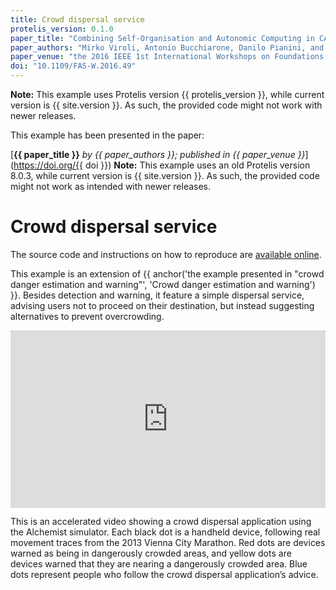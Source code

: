 ```yaml
---
title: Crowd dispersal service
protelis_version: 0.1.0
paper_title: "Combining Self-Organisation and Autonomic Computing in CASs with Aggregate-MAPE"
paper_authors: "Mirko Viroli, Antonio Bucchiarone, Danilo Pianini, and Jacob Beal"
paper_venue: "the 2016 IEEE 1st International Workshops on Foundations and Applications of Self* Systems (FAS*W)"
doi: "10.1109/FAS-W.2016.49"
---
```


**Note:** This example uses Protelis version {{ protelis_version }}, while current version is {{ site.version }}.
As such, the provided code might not work with newer releases.

This example has been presented in the paper:

[**{{ paper_title }}** *by {{ paper_authors }}; published in {{ paper_venue }}*](https://doi.org/{{ doi }})
**Note:** This example uses an old Protelis version 8.0.3, while current version is {{ site.version }}.
As such, the provided code might not work as intended with newer releases.

# Crowd dispersal service

The source code and instructions on how to reproduce are [available online](https://bitbucket.org/danysk/experiment-2016-ecas/).

This example is an extension of {{ anchor('the example presented in "crowd danger estimation and warning"', 'Crowd danger estimation and warning') }}.
Besides detection and warning, it feature a simple dispersal service, advising users not to proceed on their destination,
but instead suggesting alternatives to prevent overcrowding. 

<div style="position:relative;padding-top:56.25%;">
<iframe style="position:absolute;top:0;left:0;width:100%;height:100%;" src="https://www.youtube.com/embed/606ObQwQuaE" frameborder="0" allow="accelerometer; autoplay; encrypted-media; gyroscope; picture-in-picture" allowfullscreen></iframe>
</div>

This is an accelerated video showing a crowd dispersal application using the Alchemist simulator.
Each black dot is a handheld device, following real movement traces from the 2013 Vienna City Marathon.
Red dots are devices warned as being in dangerously crowded areas,
and yellow dots are devices warned that they are nearing a dangerously crowded area.
Blue dots represent people who follow the crowd dispersal application’s advice. 

